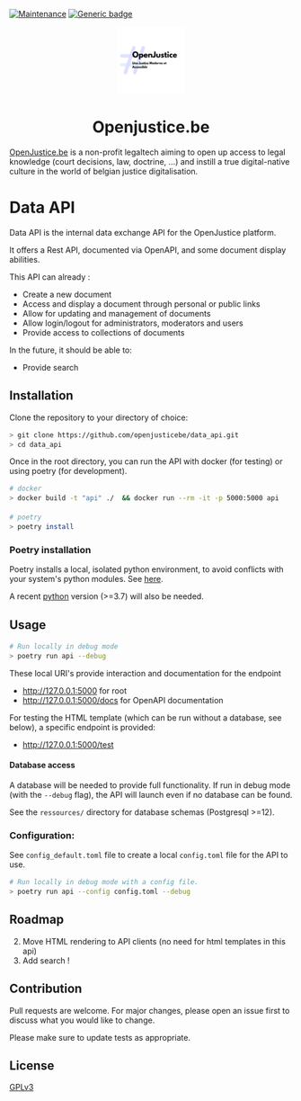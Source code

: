 [![Maintenance](https://img.shields.io/badge/Maintained%3F-yes-green.svg)](https://github.com/openjusticebe)
[![Generic badge](https://img.shields.io/badge/Open-Justice-green.svg)](https://shields.io/)
<p align="center">
  <a href="https://openjustice.be">
    <img alt="logo Openjustice.be" src="https://raw.githubusercontent.com/openjusticebe/ui-assets/main/svg/OpenJustice.be_clear.svg" width="120" />
  </a>
</p>
<h1 align="center">
  Openjustice.be
</h1>

[OpenJustice.be](https://openjustice.be) is a non-profit legaltech aiming to open up access to legal knowledge (court decisions, law, doctrine, ...) and instill a true digital-native culture in the world of belgian justice digitalisation.

# Data API
Data API is the internal data exchange API for the OpenJustice platform.

It offers a Rest API, documented via OpenAPI, and some document display abilities.

This API can already :
- Create a new document
- Access and display a document through personal or public links
- Allow for updating and management of documents
- Allow login/logout for administrators, moderators and users
- Provide access to collections of documents

In the future, it should be able to:
- Provide search

## Installation
Clone the repository to your directory of choice:
```bash
> git clone https://github.com/openjusticebe/data_api.git
> cd data_api
```

Once in the root directory, you can run the API with docker (for testing) or using poetry (for development).

```bash
# docker
> docker build -t "api" ./  && docker run --rm -it -p 5000:5000 api

# poetry
> poetry install
```

### Poetry installation
Poetry installs a local, isolated python environment, to avoid conflicts with your system's python modules. See [here](https://python-poetry.org/docs/).

A recent [python](https://www.python.org/downloads/) version (>=3.7) will also be needed.

## Usage
```bash
# Run locally in debug mode
> poetry run api --debug

```

These local URI's provide interaction and documentation for the endpoint

* http://127.0.0.1:5000 for root
* http://127.0.0.1:5000/docs for OpenAPI documentation

For testing the HTML template (which can be run without a database, see below), a specific endpoint is provided:

* http://127.0.0.1:5000/test

#### Database access
A database will be needed to provide full functionality. If run in debug mode (with the `--debug` flag), the API will
launch even if no database can be found.

See the  `ressources/` directory for database schemas (Postgresql >=12).

### Configuration:
See `config_default.toml` file to create a local `config.toml` file for the API to use.

```bash
# Run locally in debug mode with a config file.
> poetry run api --config config.toml --debug
```

## Roadmap
2. Move HTML rendering to API clients (no need for html templates in this api)
3. Add search !


## Contribution
Pull requests are welcome. For major changes, please open an issue first to discuss what you would like to change.

Please make sure to update tests as appropriate.

## License
[GPLv3](https://www.gnu.org/licenses/gpl-3.0.fr.html)
